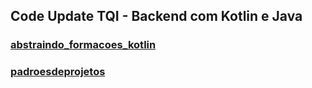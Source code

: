 ## Code Update TQI - Backend com Kotlin e Java

### [abstraindo_formacoes_kotlin](./abstraindo_formacoes_kotlin)

### [padroesdeprojetos](./padroesdeprojetos/)

